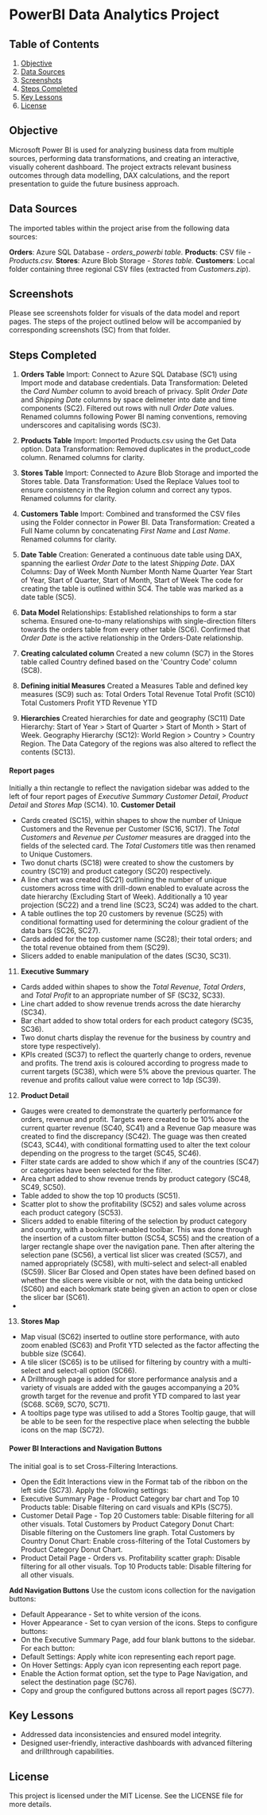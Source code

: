 # PowerBI Data Analytics Project

## Table of Contents
1. [Objective](#objective)
2. [Data Sources](#data-sources)
3. [Screenshots](#screenshots)
4. [Steps Completed](#steps-completed)
5. [Key Lessons](#key-lessons)
6. [License](#license)

## Objective
Microsoft Power BI is used for analyzing business data from multiple sources, performing data transformations, and creating an interactive, visually coherent dashboard. The project extracts relevant business outcomes through data modelling, DAX calculations, and the report presentation to guide the future business approach.

## Data Sources
The imported tables within the project arise from the following data sources:

**Orders**: Azure SQL Database - *orders_powerbi table.*
**Products**: CSV file - *Products.csv.*
**Stores**: Azure Blob Storage - *Stores table.*
**Customers**: Local folder containing three regional CSV files (extracted from *Customers.zip*).

## Screenshots
Please see screenshots folder for visuals of the data model and report pages. The steps of the project outlined below will be accompanied by corresponding screenshots (SC) from that folder.

## Steps Completed
1. **Orders Table**
Import: Connect to Azure SQL Database (SC1) using Import mode and database credentials.
Data Transformation:
Deleted the *Card Number* column to avoid breach of privacy.
Split *Order Date* and *Shipping Date* columns by space delimeter into date and time components (SC2).
Filtered out rows with null *Order Date* values.
Renamed columns following Power BI naming conventions, removing underscores and capitalising words (SC3).

2. **Products Table**
Import: Imported Products.csv using the Get Data option.
Data Transformation:
Removed duplicates in the product_code column.
Renamed columns for clarity.

3. **Stores Table**
Import: Connected to Azure Blob Storage and imported the Stores table.
Data Transformation:
Used the Replace Values tool to ensure consistency in the Region column and correct any typos.
Renamed columns for clarity.

4. **Customers Table**
Import: Combined and transformed the CSV files using the Folder connector in Power BI.
Data Transformation:
Created a Full Name column by concatenating *First Name* and *Last Name*.
Renamed columns for clarity.

5. **Date Table**
Creation: Generated a continuous date table using DAX, spanning the earliest *Order Date* to the latest *Shipping Date*.
DAX Columns:
Day of Week
Month Number
Month Name
Quarter
Year
Start of Year, Start of Quarter, Start of Month, Start of Week
The code for creating the table is outlined within SC4.
The table was marked as a date table (SC5).

6. **Data Model**
Relationships:
Established relationships to form a star schema.
Ensured one-to-many relationships with single-direction filters towards the orders table from every other table (SC6).
Confirmed that *Order Date* is the active relationship in the Orders-Date relationship.

7. **Creating calculated column**
Created a new column (SC7) in the Stores table called Country defined based on the 'Country Code' column (SC8). 

8. **Defining initial Measures**
Created a Measures Table and defined key measures (SC9) such as:
Total Orders
Total Revenue
Total Profit (SC10)
Total Customers
Profit YTD
Revenue YTD

9. **Hierarchies**
Created hierarchies for date and geography (SC11)
Date Hierarchy: Start of Year > Start of Quarter > Start of Month > Start of Week.
Geography Hierarchy (SC12): World Region > Country > Country Region.
The Data Category of the regions was also altered to reflect the contents (SC13).

#### Report pages
Initially a thin rectangle to reflect the navigation sidebar was added to the left of four report pages of *Executive Summary* *Customer Detail*, *Product Detail* and *Stores Map* (SC14).
10. **Customer Detail**
- Cards created (SC15), within shapes to show the number of Unique Customers and the Revenue per Customer (SC16, SC17). The *Total Customers* and *Revenue per Customer* measures are dragged into the fields of the selected card. The *Total Customers* title was then renamed to Unique Customers.
- Two donut charts (SC18) were created to show the customers by country (SC19) and product category (SC20) respectively.
- A line chart was created (SC21) outlining the number of unique customers across time with drill-down enabled to evaluate across the date hierarchy (Excluding Start of Week). Additionally a 10 year projection (SC22) and a trend line (SC23, SC24) was added to the chart.
- A table outlines the top 20 customers by revenue (SC25) with conditional formatting used for determining the colour gradient of the data bars (SC26, SC27).
- Cards added for the top customer name (SC28); their total orders; and the total revenue obtained from them (SC29).
- Slicers added to enable manipulation of the dates (SC30, SC31).

11. **Executive Summary**
- Cards added within shapes to show the *Total Revenue*, *Total Orders*, and *Total Profit* to an appropriate number of SF (SC32, SC33).
- Line chart added to show revenue trends across the date hierarchy (SC34).
- Bar chart added to show total orders for each product category (SC35, SC36).
- Two donut charts display the revenue for the business by country and store type respectively).
- KPIs created (SC37) to reflect the quarterly change to orders, revenue and profits. The trend axis is coloured according to progress made to current targets (SC38), which were 5% above the previous quarter. The revenue and profits callout value were correct to 1dp (SC39).

12. **Product Detail**
- Gauges were created to demonstrate the quarterly performance for orders, revenue and profit. Targets were created to be 10% above the current quarter revenue (SC40, SC41) and a Revenue Gap measure was created to find the discrepancy (SC42). The guage was then created (SC43, SC44), with conditional formatting used to alter the text colour depending on the progress to the target (SC45, SC46).
- Filter state cards are added to show which if any of the countries (SC47) or categories have been selected for the filter.
- Area chart added to show revenue trends by product category (SC48, SC49, SC50).
- Table added to show the top 10 products (SC51).
- Scatter plot to show the profitability (SC52) and sales volume across each product category (SC53).
- Slicers added to enable filtering of the selection by product category and country, with a bookmark-enabled toolbar. This was done through the insertion of a custom filter button (SC54, SC55) and the creation of a larger rectangle shape over the navigation pane. Then after altering the selection pane (SC56), a vertical list slicer was created (SC57), and named appropriately (SC58), with multi-select and select-all enabled (SC59). Slicer Bar Closed and Open states have been defined based on whether the slicers were visible or not, with the data being unticked (SC60) and each bookmark state being given an action to open or close the slicer bar (SC61).
- 
13. **Stores Map**
- Map visual (SC62) inserted to outline store performance, with auto zoom enabled (SC63) and Profit YTD selected as the factor affecting the bubble size (SC64).
- A tile slicer (SC65) is to be utilised for filtering by country with a multi-select and select-all option (SC66).
- A Drillthrough page is added for store performance analysis and a variety of visuals are added with the gauges accompanying a 20% growth target for the revenue and profit YTD compared to last year (SC68. SC69, SC70, SC71).
- A tooltips page type was utilised to add a Stores Tooltip gauge, that will be able to be seen for the respective place when selecting the bubble icons on the map (SC72).

#### Power BI Interactions and Navigation Buttons

The initial goal is to set Cross-Filtering Interactions.
- Open the Edit Interactions view in the Format tab of the ribbon on the left side (SC73).
Apply the following settings:
- Executive Summary Page - Product Category bar chart and Top 10 Products table: Disable filtering on card visuals and KPIs (SC75).
- Customer Detail Page - Top 20 Customers table: Disable filtering for all other visuals.
Total Customers by Product Category Donut Chart: Disable filtering on the Customers line graph.
Total Customers by Country Donut Chart: Enable cross-filtering of the Total Customers by Product Category Donut Chart.
- Product Detail Page - Orders vs. Profitability scatter graph: Disable filtering for all other visuals.
Top 10 Products table: Disable filtering for all other visuals.

**Add Navigation Buttons**
Use the custom icons collection for the navigation buttons:
- Default Appearance - Set to white version of the icons.
- Hover Appearance - Set to cyan version of the icons.
Steps to configure buttons:
- On the Executive Summary Page, add four blank buttons to the sidebar.
For each button:
- Default Settings: Apply white icon representing each report page.
- On Hover Settings: Apply cyan icon representing each report page.
- Enable the Action format option, set the type to Page Navigation, and select the destination page (SC76).
- Copy and group the configured buttons across all report pages (SC77).

## Key Lessons
- Addressed data inconsistencies and ensured model integrity.
- Designed user-friendly, interactive dashboards with advanced filtering and drillthrough capabilities.

## License
This project is licensed under the MIT License. See the LICENSE file for more details.
